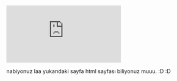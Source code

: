 ![img.png](https://github.com/fsk/blogarticles/blob/master/articles/Fsk.md)

nabiyonuz laa yukarıdaki sayfa html sayfası biliyonuz muuu. :D :D 
